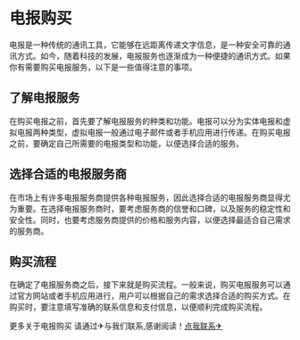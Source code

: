 # 电报购买

电报是一种传统的通讯工具，它能够在远距离传递文字信息，是一种安全可靠的通讯方式。如今，随着科技的发展，电报服务也逐渐成为一种便捷的通讯方式。如果你有需要购买电报服务，以下是一些值得注意的事项。

## 了解电报服务

在购买电报之前，首先要了解电报服务的种类和功能。电报可以分为实体电报和虚拟电报两种类型，虚拟电报一般通过电子邮件或者手机应用进行传递。在购买电报之前，要确定自己所需要的电报类型和功能，以便选择合适的服务。

## 选择合适的电报服务商

在市场上有许多电报服务商提供各种电报服务，因此选择合适的电报服务商显得尤为重要。在选择电报服务商时，要考虑服务商的信誉和口碑，以及服务的稳定性和安全性。同时，也要考虑服务商提供的价格和服务内容，以便选择最适合自己需求的服务商。

## 购买流程

在确定了电报服务商之后，接下来就是购买流程。一般来说，购买电报服务可以通过官方网站或者手机应用进行，用户可以根据自己的需求选择合适的购买方式。在购买时，要注意填写准确的联系信息和支付信息，以便顺利完成购买流程。

更多关于电报购买 请通过✈与我们联系,感谢阅读！[点我联系✈](https://dl.k02.cc)